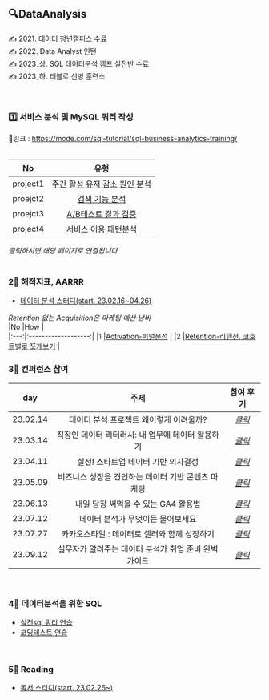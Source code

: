 ## 🔍DataAnalysis  
     
✍ 2021. 데이터 청년캠퍼스 수료  
✍ 2022. Data Analyst 인턴  
✍ 2023_상. SQL 데이터분석 캠프 실전반 수료   
✍ 2023_하. 태블로 신병 훈련소

<br>  
 
### 1️⃣ 서비스 분석 및 MySQL 쿼리 작성   
🔗링크 : https://mode.com/sql-tutorial/sql-business-analytics-training/    
<br>  
  
|No |유형 |      
|:---:|:-------------------:|    
|project1 |[주간 활성 유저 감소 원인 분석](https://github.com/teng-ny/DataAnalysis/tree/main/%EC%8B%A4%EC%A0%84SQL/project1) |  
|proejct2 |[검색 기능 분석](https://github.com/teng-ny/DataAnalysis/tree/main/%EC%8B%A4%EC%A0%84SQL/project2) |  
|proejct3 |[A/B테스트 결과 검증](https://github.com/teng-ny/DataAnalysis/tree/main/%EC%8B%A4%EC%A0%84SQL/project3) |  
|project4 |[서비스 이용 패턴분석](https://github.com/teng-ny/DataAnalysis/tree/main/%EC%8B%A4%EC%A0%84SQL/project4) |  

*클릭하시면 해당 페이지로 연결됩니다*  
<br>  

### 2⃣ 해적지표, AARRR  
- [데이터 분석 스터디(start. 23.02.16~04.26)]()  
  
*Retention 없는 Acquisition은 마케팅 예산 낭비*   
|No |How |  
|:---:|:-------------------:|
|1 |[Activation-퍼널분석](https://github.com/teng-ny/DataAnalysis/tree/main/Funnel) |
|2 |[Retention-리텐션, 코호트별로 쪼개보기](https://github.com/teng-ny/DataAnalysis/tree/main/Retention) |
<br>    

### 3⃣ 컨퍼런스 참여
|day |주제 |참여 후기 |
|:---:|:-------------------:|:-------------------:|
|23.02.14 |데이터 분석 프로젝트 왜이렇게 어려울까? |[*클릭*](https://xod22.tistory.com/171) |
|23.03.14 |직장인 데이터 리터러시: 내 업무에 데이터 활용하기 |[*클릭*](https://xod22.tistory.com/175) |
|23.04.11 |실전! 스타트업 데이터 기반 의사결정 |[*클릭*](https://xod22.tistory.com/177) |
|23.05.09 |비즈니스 성장을 견인하는 데이터 기반 콘텐츠 마케팅 |[*클릭*](https://xod22.tistory.com/185) |
|23.06.13 |내일 당장 써먹을 수 있는 GA4 활용법 |[*클릭*](https://xod22.tistory.com/187) |
|23.07.12 |데이터 분석가 무엇이든 물어보세요 |[*클릭*](https://xod22.tistory.com/191) |
|23.07.27 |카카오스타일 : 데이터로 셀러와 함께 성장하기 |[*클릭*](https://xod22.tistory.com/193) |
|23.09.12 |실무자가 알려주는 데이터 분석가 취업 준비 완벽 가이드 |[*클릭*]() |
<br>

### 4⃣ 데이터분석을 위한 SQL
- [실전sql 쿼리 연습](https://github.com/teng-ny/DataAnalysis/tree/main/%EC%BF%BC%EB%A6%AC%EC%97%B0%EC%8A%B5)
- [코딩테스트 연습](https://github.com/teng-ny/CodingTest) 
<br> 

###  5⃣ Reading
- [독서 스터디(start. 23.02.26~)](https://github.com/teng-ny/Reading)
<br>
